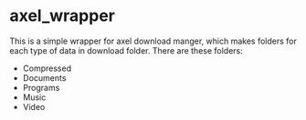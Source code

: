 # axel_wrapper

This is a simple wrapper for axel download manger, which makes folders for each type of data in download folder.
There are these folders:

+ Compressed
+ Documents
+ Programs
+ Music
+ Video
